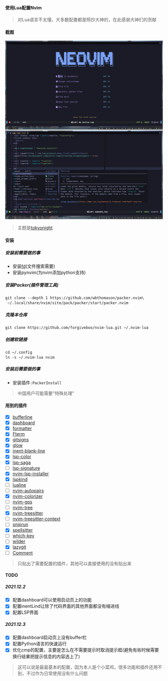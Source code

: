 #### 使用Lua配置Nvim
> 对Lua语言不太懂，大多数配置都是照抄大神的，在此感谢大神们的贡献
#### 截图
![启动页](https://github.com/forgiveboo/nvim-lua/blob/main/screenshots/dashboard.png)
![Nvim使用界面](https://github.com/forgiveboo/nvim-lua/blob/main/screenshots/nvim.png)
> 主题是[tokyonight](https://github.com/folke/tokyonight.nvim)
#### 安装
##### 安装前需要做的事
- 安装[fd](https://github.com/sharkdp/fd)(文件搜索需要)
- 安装pynvim(为nvim添加python支持)
##### 安装Packer(插件管理工具)
```
git clone --depth 1 https://github.com/wbthomason/packer.nvim\
 ~/.local/share/nvim/site/pack/packer/start/packer.nvim
```
##### 克隆本仓库
```
git clone https://github.com/forgiveboo/nvim-lua.git ~/.nvim-lua
```
##### 创建软链接
```
cd ~/.config
ln -s ~/.nvim-lua nvim
```
##### 安装后需要做的事
- 安装插件`:PackerInstall`
> 中国用户可能需要"特殊处理"
#### 用到的插件
- [X] [bufferline](https://github.com/akinsho/bufferline.nvim)
- [X] [dashboard](https://github.com/glepnir/dashboard-nvim)
- [X] [formatter](https://github.com/mhartington/formatter.nvim)
- [X] [Fterm](https://github.com/numToStr/FTerm.nvim)
- [X] [gitsigns](https://github.com/lewis6991/gitsigns.nvim)
- [X] [glow](https://github.com/ellisonleao/glow.nvim)
- [X] [inent-blank-line](https://github.com/lukas-reineke/indent-blankline.nvim)
- [X] [lsp-color](https://github.com/folke/lsp-colors.nvim)
- [X] [lsp-saga](https://github.com/glepnir/lspsaga.nvim)
- [ ] [lsp-signature](https://github.com/ray-x/lsp_signature.nvim)
- [X] [nvim-lsp-installer](https://github.com/williamboman/nvim-lsp-installer)
- [X] [lspkind](https://github.com/onsails/lspkind-nvim)
- [ ] [lualine](https://github.com/nvim-lualine/lualine.nvim)
- [ ] [nvim-autopairs](https://github.com/windwp/nvim-autopairs)
- [X] [nvim-colorizer](https://github.com/norcalli/nvim-colorizer.lua)
- [ ] [nvim-gps](https://github.com/SmiteshP/nvim-gps)
- [ ] [nvim-tree](https://github.com/kyazdani42/nvim-tree.lua)
- [X] [nvim-treesitter](https://github.com/nvim-treesitter/nvim-treesitter)
- [ ] [nvim-treesitter-context](https://github.com/romgrk/nvim-treesitter-context)
- [ ] [sniprun](https://github.com/michaelb/sniprun)
- [X] [spellsitter](https://github.com/lewis6991/spellsitter.nvim)
- [ ] [which-key](https://github.com/folke/which-key.nvim)
- [ ] [wilder](https://github.com/gelguy/wilder.nvim)
- [X] [lazygit](https://github.com/kdheepak/lazygit.nvim)
- [ ] [Comment](https://github.com/numToStr/Comment.nvim)
> 只贴出了需要配置的插件，其他可以直接使用的没有贴出来
#### TODO
##### 2021.12.2
- [X] 配置dashboard可以使用启动页上的功能
- [X] 配置inentLind让除了代码界面的其他界面都没有缩进线
- [X] 配置LSP界面
##### 2021.12.3
- [X] 配置dashboard启动页上没有buffer栏
- [X] 配置Python语言的快速运行
- [X] 优化cmp的配置，主要是怎么在不需要提示时取消提示框(避免有些时候需要换行结果把提示信息的内容选上了)
> 这可以说是最最基本的配置，因为本人是个小菜鸡，很多功能和插件还用不到，不过作为日常使用没有什么问题
